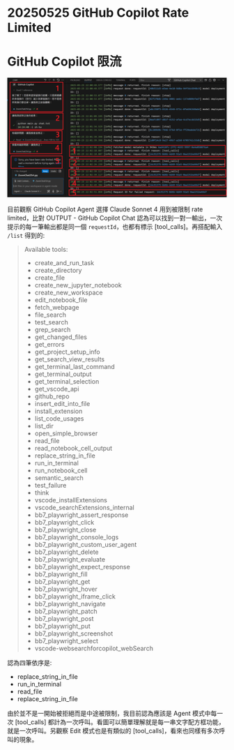 # 20250525 GitHub Copilot Rate Limited
# GitHub Copilot 限流

![](<Images/20250525 GitHubCopilotRateLimited.png>)

目前觀察 GitHub Copilot Agent 選擇 Claude Sonnet 4 用到被限制 rate limited，比對 OUTPUT - GitHub Copilot Chat 認為可以找到一對一輸出，一次提示的每一筆輸出都是同一個 `requestId`，也都有標示 \[tool_calls\]。再搭配輸入 `/list` 得到的:

> Available tools:
> 
> - create_and_run_task
> - create_directory
> - create_file
> - create_new_jupyter_notebook
> - create_new_workspace
> - edit_notebook_file
> - fetch_webpage
> - file_search
> - test_search
> - grep_search
> - get_changed_files
> - get_errors
> - get_project_setup_info
> - get_search_view_results
> - get_terminal_last_command
> - get_terminal_output
> - get_terminal_selection
> - get_vscode_api
> - github_repo
> - insert_edit_into_file
> - install_extension
> - list_code_usages
> - list_dir
> - open_simple_browser
> - read_file
> - read_notebook_cell_output
> - replace_string_in_file
> - run_in_terminal
> - run_notebook_cell
> - semantic_search
> - test_failure
> - think
> - vscode_installExtensions
> - vscode_searchExtensions_internal
> - bb7_playwright_assert_response
> - bb7_playwright_click
> - bb7_playwright_close
> - bb7_playwright_console_logs
> - bb7_playwright_custom_user_agent
> - bb7_playwright_delete
> - bb7_playwright_evaluate
> - bb7_playwright_expect_response
> - bb7_playwright_fill
> - bb7_playwright_get
> - bb7_playwright_hover
> - bb7_playwright_iframe_click
> - bb7_playwright_navigate
> - bb7_playwright_patch
> - bb7_playwright_post
> - bb7_playwright_put
> - bb7_playwright_screenshot
> - bb7_playwright_select
> - vscode-websearchforcopilot_webSearch

認為四筆依序是:
- replace_string_in_file
- run_in_terminal
- read_file
- replace_string_in_file

由於並不是一開始被拒絕而是中途被限制，我目前認為應該是 Agent 模式中每一次 \[tool_calls\] 都計為一次呼叫。看圖可以簡單理解就是每一串文字配方框功能，就是一次呼叫。另觀察 Edit 模式也是有類似的 \[tool_calls\]，看來也同樣有多次呼叫的現象。